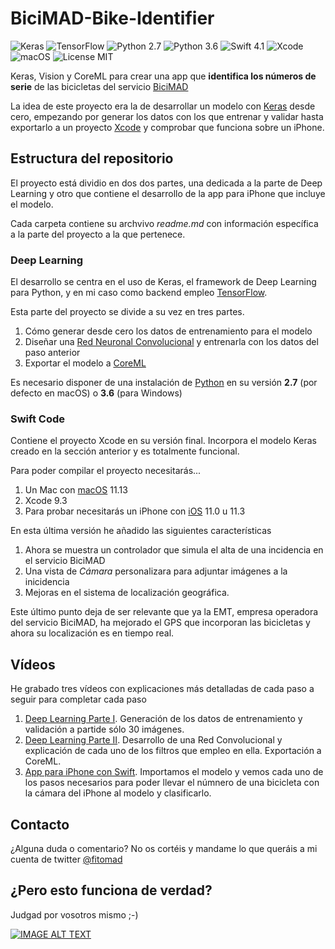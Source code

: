 # BiciMAD-Bike-Identifier
![Keras](https://img.shields.io/badge/Keras-2.1.6-yellow.svg) ![TensorFlow](https://img.shields.io/badge/TensorFlow-1.8.0-yellow.svg) ![Python 2.7](https://img.shields.io/badge/python-2.7-blue.svg) ![Python 3.6](https://img.shields.io/badge/python-3.6-blue.svg) ![Swift 4.1](https://img.shields.io/badge/Swift-4.1-orange.svg) ![Xcode](https://img.shields.io/badge/Xcode-9.3-red.svg) ![macOS](https://img.shields.io/badge/macOS-10.13-brightgreen.svg) ![License MIT](https://img.shields.io/badge/license-MIT-green.svg)

Keras, Vision y CoreML para crear una app que **identifica los números de serie** de las bicicletas del servicio [BiciMAD](https://www.bicimad.com/)

La idea de este proyecto era la de desarrollar un modelo con [Keras](https://keras.io) desde cero, empezando por generar los datos con los que entrenar y validar hasta exportarlo a un proyecto [Xcode](https://developer.apple.com/xcode/) y comprobar que funciona sobre un iPhone.

## Estructura del repositorio

El proyecto está dividio en dos dos partes, una dedicada a la parte de Deep Learning y otro que contiene el desarrollo de la app para iPhone que incluye el modelo.

Cada carpeta contiene su archvivo *readme.md* con información específica a la parte del proyecto a la que pertenece.

### Deep Learning

El desarrollo se centra en el uso de Keras, el framework de Deep Learning para Python, y en mi caso como backend empleo [TensorFlow](https://www.tensorflow.org/).

Esta parte del proyecto se divide a su vez en tres partes.

1. Cómo generar desde cero los datos de entrenamiento para el modelo
2. Diseñar una [Red Neuronal Convolucional](https://es.wikipedia.org/wiki/Redes_neuronales_convolucionales) y entrenarla con los datos del paso anterior
3. Exportar el modelo a [CoreML](https://developer.apple.com/machine-learning/)

Es necesario disponer de una instalación de [Python](https://www.python.org/) en su versión **2.7** (por defecto en macOS) o **3.6** (para Windows)

### Swift Code

Contiene el proyecto Xcode en su versión final. Incorpora el modelo Keras creado en la sección anterior y es totalmente funcional.

Para poder compilar el proyecto necesitarás...

1. Un Mac con [macOS](https://www.apple.com/es/macos/high-sierra/) 11.13
2. Xcode 9.3
3. Para probar necesitarás un iPhone con [iOS](https://www.apple.com/es/ios/ios-11/) 11.0 u 11.3

En esta última versión he añadido las siguientes características

1. Ahora se muestra un controlador que simula el alta de una incidencia en el servicio BiciMAD
2. Una vista de *Cámara* personalizara para adjuntar imágenes a la inicidencia
3. Mejoras en el sistema de localización geográfica.

Este último punto deja de ser relevante que ya la EMT, empresa operadora del servicio BiciMAD, ha mejorado el GPS que incorporan las bicicletas y ahora su localización es en tiempo real.

## Vídeos

He grabado tres vídeos con explicaciones más detalladas de cada paso a seguir para completar cada paso

1. [Deep Learning Parte I](https://www.youtube.com/watch?v=w_T030MtnBs&t=0s). Generación de los datos de entrenamiento y validación a partide sólo 30 imágenes.
2. [Deep Learning Parte II](https://www.youtube.com/watch?v=jhuLToYuiiQ&t=0s). Desarrollo de una Red Convolucional y explicación de cada uno de los filtros que empleo en ella. Exportación a CoreML.
3. [App para iPhone con Swift](https://www.youtube.com/watch?v=_yBr-n7cdTo&t=0s). Importamos el modelo y vemos cada uno de los pasos necesarios para poder llevar el númnero de una bicicleta con la cámara del iPhone al modelo y clasificarlo.

## Contacto

¿Alguna duda o comentario? No os cortéis y mandame lo que queráis a mi cuenta de twitter [@fitomad](https://twitter.com/fitomad)

## ¿Pero esto funciona de verdad?

Judgad por vosotros mismo ;-)

[![IMAGE ALT TEXT](http://img.youtube.com/vi/DwYoWG4OEZc/0.jpg)](https://www.youtube.com/watch?v=DwYoWG4OEZc)
